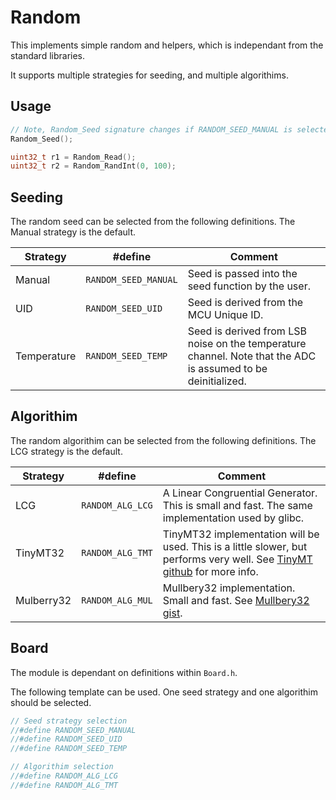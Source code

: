 # Random
This implements simple random and helpers, which is independant from the standard libraries.

It supports multiple strategies for seeding, and multiple algorithims.

## Usage

```C
// Note, Random_Seed signature changes if RANDOM_SEED_MANUAL is selected.
Random_Seed();

uint32_t r1 = Random_Read();
uint32_t r2 = Random_RandInt(0, 100);
```

## Seeding

The random seed can be selected from the following definitions. The Manual strategy is the default.

| Strategy | #define    | Comment |
| -------- | ---------- | ------- |
| Manual   | `RANDOM_SEED_MANUAL` | Seed is passed into the seed function by the user. |
| UID      | `RANDOM_SEED_UID`    | Seed is derived from the MCU Unique ID. |
| Temperature | `RANDOM_SEED_TEMP`   | Seed is derived from LSB noise on the temperature channel. Note that the ADC is assumed to be deinitialized. |

## Algorithim

The random algorithim can be selected from the following definitions. The LCG strategy is the default.

| Strategy | #define    | Comment |
| -------- | ---------- | ------- |
| LCG      | `RANDOM_ALG_LCG` | A Linear Congruential Generator. This is small and fast. The same implementation used by glibc. |
| TinyMT32 | `RANDOM_ALG_TMT`   | TinyMT32 implementation will be used. This is a little slower, but performs very well. See [TinyMT github](https://github.com/MersenneTwister-Lab/TinyMT/tree/master) for more info. |
| Mulberry32 | `RANDOM_ALG_MUL` | Mullbery32 implementation. Small and fast. See [Mullbery32 gist](https://gist.github.com/tommyettinger/46a874533244883189143505d203312c). |

## Board

The module is dependant on  definitions within `Board.h`.

The following template can be used.
One seed strategy and one algorithim should be selected.

```C
// Seed strategy selection
//#define RANDOM_SEED_MANUAL
//#define RANDOM_SEED_UID
//#define RANDOM_SEED_TEMP

// Algorithim selection
//#define RANDOM_ALG_LCG
//#define RANDOM_ALG_TMT
```